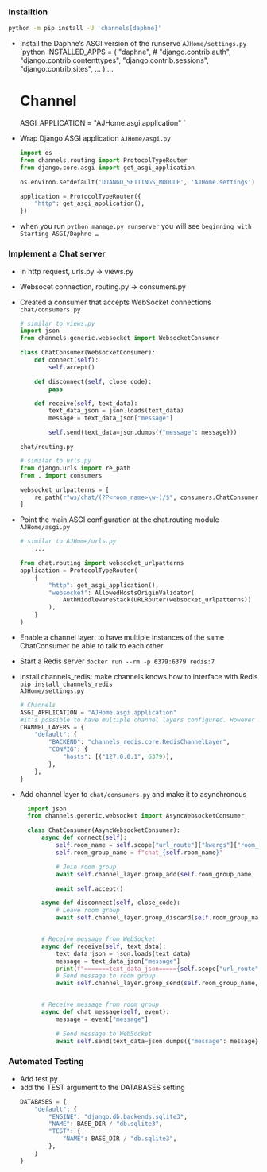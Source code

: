 ### Installtion

```bash
python -m pip install -U 'channels[daphne]'
```

- Install the Daphne’s ASGI version of the runserve
  `AJHome/settings.py`
  `python
  INSTALLED_APPS = (
  "daphne", #
  "django.contrib.auth",
  "django.contrib.contenttypes",
  "django.contrib.sessions",
  "django.contrib.sites",
  ...
  )
  ...
  # Channel
  ASGI_APPLICATION = "AJHome.asgi.application"
  `
- Wrap Django ASGI application
  `AJHome/asgi.py`

  ```python
  import os
  from channels.routing import ProtocolTypeRouter
  from django.core.asgi import get_asgi_application

  os.environ.setdefault('DJANGO_SETTINGS_MODULE', 'AJHome.settings')

  application = ProtocolTypeRouter({
      "http": get_asgi_application(),
  })
  ```

- when you run `python manage.py runserver` you will see
  `beginning with Starting ASGI/Daphne …`

### Implement a Chat server

- In http request, urls.py -> views.py
- Websocet connection, routing.py -> consumers.py
- Created a consumer that accepts WebSocket connections
  `chat/consumers.py`

  ```python
  # similar to views.py
  import json
  from channels.generic.websocket import WebsocketConsumer

  class ChatConsumer(WebsocketConsumer):
      def connect(self):
          self.accept()

      def disconnect(self, close_code):
          pass

      def receive(self, text_data):
          text_data_json = json.loads(text_data)
          message = text_data_json["message"]

          self.send(text_data=json.dumps({"message": message}))

  ```

  `chat/routing.py`

  ```python
  # similar to urls.py
  from django.urls import re_path
  from . import consumers

  websocket_urlpatterns = [
      re_path(r"ws/chat/(?P<room_name>\w+)/$", consumers.ChatConsumer.as_asgi()),
  ]
  ```

- Point the main ASGI configuration at the chat.routing module
  `AJHome/asgi.py`

  ```python
  # similar to AJHome/urls.py
      ...

  from chat.routing import websocket_urlpatterns
  application = ProtocolTypeRouter(
      {
          "http": get_asgi_application(),
          "websocket": AllowedHostsOriginValidator(
              AuthMiddlewareStack(URLRouter(websocket_urlpatterns))
          ),
      }
  )

  ```

- Enable a channel layer: to have multiple instances of the same ChatConsumer be able to talk to each other
- Start a Redis server
  `docker run --rm -p 6379:6379 redis:7`
- install channels_redis: make channels knows how to interface with Redis
  `pip install channels_redis`  
   `AJHome/settings.py`

  ```python
  # Channels
  ASGI_APPLICATION = "AJHome.asgi.application"
  #It's possible to have multiple channel layers configured. However most projects will just use a single 'default' channel layer.
  CHANNEL_LAYERS = {
      "default": {
          "BACKEND": "channels_redis.core.RedisChannelLayer",
          "CONFIG": {
              "hosts": [("127.0.0.1", 6379)],
          },
      },
  }

  ```

- Add channel layer to `chat/consumers.py` and make it to asynchronous

  ```python
    import json
    from channels.generic.websocket import AsyncWebsocketConsumer

    class ChatConsumer(AsyncWebsocketConsumer):
        async def connect(self):
            self.room_name = self.scope["url_route"]["kwargs"]["room_name"]
            self.room_group_name = f"chat_{self.room_name}"

            # Join room group
            await self.channel_layer.group_add(self.room_group_name, self.channel_name)

            await self.accept()

        async def disconnect(self, close_code):
            # Leave room group
            await self.channel_layer.group_discard(self.room_group_name, self.channel_name)


        # Receive message from WebSocket
        async def receive(self, text_data):
            text_data_json = json.loads(text_data)
            message = text_data_json["message"]
            print(f"=======text_data_json====={self.scope["url_route"]}")
            # Send message to room group
            await self.channel_layer.group_send(self.room_group_name,{"type": "chat.message", "message": message} )


        # Receive message from room group
        async def chat_message(self, event):
            message = event["message"]

            # Send message to WebSocket
            await self.send(text_data=json.dumps({"message": message}))
  ```

### Automated Testing

- Add test.py
- add the TEST argument to the DATABASES setting
  ```python
  DATABASES = {
      "default": {
          "ENGINE": "django.db.backends.sqlite3",
          "NAME": BASE_DIR / "db.sqlite3",
          "TEST": {
              "NAME": BASE_DIR / "db.sqlite3",
          },
      }
  }
  ```
